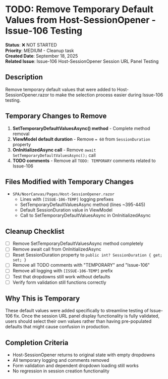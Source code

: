 # TODO: Remove Temporary Default Values from Host-SessionOpener - Issue-106 Testing

**Status**: ❌ NOT STARTED  
**Priority**: MEDIUM - Cleanup task  
**Created Date**: September 18, 2025  
**Related Issue**: Issue-106 Host-SessionOpener Session URL Panel Testing

## Description
Remove temporary default values that were added to Host-SessionOpener.razor to make the selection process easier during Issue-106 testing.

## Temporary Changes to Remove
1. **SetTemporaryDefaultValuesAsync() method** - Complete method removal
2. **ViewModel default duration** - Remove `= 60` from `SessionDuration` property 
3. **OnInitializedAsync call** - Remove `await SetTemporaryDefaultValuesAsync();` call
4. **TODO comments** - Remove all `TODO: TEMPORARY` comments related to Issue-106

## Files Modified with Temporary Changes
- `SPA/NoorCanvas/Pages/Host-SessionOpener.razor`
  - Lines with `[ISSUE-106-TEMP]` logging prefixes
  - SetTemporaryDefaultValuesAsync method (lines ~395-445)
  - Default SessionDuration value in ViewModel
  - Call to SetTemporaryDefaultValuesAsync in OnInitializedAsync

## Cleanup Checklist
- [ ] Remove SetTemporaryDefaultValuesAsync method completely
- [ ] Remove await call from OnInitializedAsync  
- [ ] Reset SessionDuration property to `public int? SessionDuration { get; set; }`
- [ ] Remove all TODO comments with "TEMPORARY" and "Issue-106"
- [ ] Remove all logging with `[ISSUE-106-TEMP]` prefix
- [ ] Test that dropdowns still work without defaults
- [ ] Verify form validation still functions correctly

## Why This is Temporary
These default values were added specifically to streamline testing of Issue-106 fix. Once the session URL panel display functionality is fully validated, users should select their own values rather than having pre-populated defaults that might cause confusion in production.

## Completion Criteria
- Host-SessionOpener returns to original state with empty dropdowns
- All temporary logging and comments removed
- Form validation and dependent dropdown loading still works
- No regression in session creation functionality